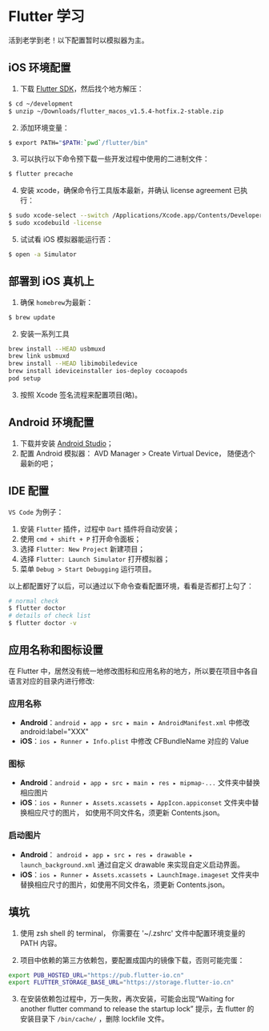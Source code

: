 # Flutter 学习

活到老学到老！以下配置暂时以模拟器为主。

## iOS 环境配置

1. 下载 [Flutter SDK](https://storage.googleapis.com/flutter_infra/releases/stable/macos/flutter_macos_v1.5.4-hotfix.2-stable.zip)，然后找个地方解压：
```bash
$ cd ~/development
$ unzip ~/Downloads/flutter_macos_v1.5.4-hotfix.2-stable.zip
```

2. 添加环境变量：
```bash
$ export PATH="$PATH:`pwd`/flutter/bin"
```

3. 可以执行以下命令预下载一些开发过程中使用的二进制文件：
```bash
$ flutter precache
```

4. 安装 xcode，确保命令行工具版本最新，并确认 license agreement 已执行：
```bash
$ sudo xcode-select --switch /Applications/Xcode.app/Contents/Developer
$ sudo xcodebuild -license
```

5. 试试看 iOS 模拟器能运行否：
```bash
$ open -a Simulator
```

## 部署到 iOS 真机上

1. 确保 `homebrew`为最新：
```bash
$ brew update
```

2. 安装一系列工具
```bash
brew install --HEAD usbmuxd
brew link usbmuxd
brew install --HEAD libimobiledevice
brew install ideviceinstaller ios-deploy cocoapods
pod setup
```

3. 按照 Xcode 签名流程来配置项目(略)。

## Android 环境配置

1. 下载并安装 [Android Studio](https://developer.android.google.cn/studio)；
2. 配置 Android 模拟器： AVD Manager > Create Virtual Device， 随便选个最新的吧；

## IDE 配置

`VS Code` 为例子：

1. 安装 `Flutter` 插件，过程中 `Dart` 插件将自动安装；
2. 使用 `cmd + shift + P` 打开命令面板；
3. 选择 `Flutter: New Project` 新建项目；
4. 选择 `Flutter: Launch Simulator` 打开模拟器；
5. 菜单 `Debug > Start Debugging` 运行项目。

以上都配置好了以后，可以通过以下命令查看配置环境，看看是否都打上勾了：
```bash
# normal check
$ flutter doctor
# details of check list
$ flutter doctor -v
```

## 应用名称和图标设置

在 Flutter 中，居然没有统一地修改图标和应用名称的地方，所以要在项目中各自语言对应的目录内进行修改:

### 应用名称
- __Android__：`android ▸ app ▸ src ▸ main ▸ AndroidManifest.xml` 中修改 android:label="XXX"
- __iOS__：`ios ▸ Runner ▸ Info.plist` 中修改 CFBundleName 对应的 Value

### 图标
- __Android__：`android ▸ app ▸ src ▸ main ▸ res ▸ mipmap-...` 文件夹中替换相应图片
- __iOS__：`ios ▸ Runner ▸ Assets.xcassets ▸ AppIcon.appiconset` 文件夹中替换相应尺寸的图片， 如使用不同文件名，须更新 Contents.json。

### 启动图片
- __Android__： `android ▸ app ▸ src ▸ res ▸ drawable ▸ launch_background.xml` 通过自定义 drawable 来实现自定义启动界面。
- __iOS__：`ios ▸ Runner ▸ Assets.xcassets ▸ LaunchImage.imageset` 文件夹中替换相应尺寸的图片，如使用不同文件名，须更新 Contents.json。

## 填坑

1. 使用 zsh shell 的 terminal， 你需要在 '~/.zshrc' 文件中配置环境变量的 PATH 内容。

2. 项目中依赖的第三方依赖包，要配置成国内的镜像下载，否则可能完蛋：
```bash
export PUB_HOSTED_URL="https://pub.flutter-io.cn"
export FLUTTER_STORAGE_BASE_URL="https://storage.flutter-io.cn"
```

3. 在安装依赖包过程中，万一失败，再次安装，可能会出现“Waiting for another flutter command to release the startup lock” 提示，去 flutter 的安装目录下 `/bin/cache/` ，删除 lockfile 文件。 
